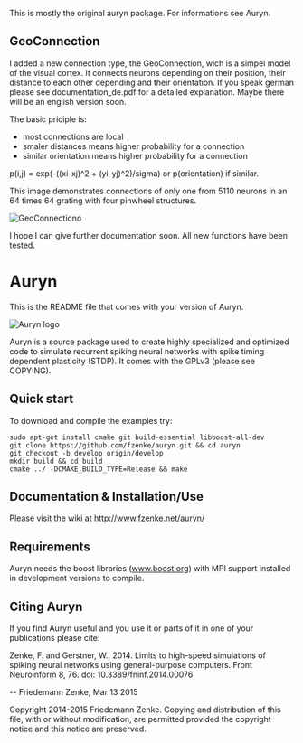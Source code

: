 This is mostly the original auryn package. For informations see Auryn.

GeoConnection
-----------
I added a new connection type, the GeoConnection, wich is a simpel model of the visual cortex. It connects neurons depending on their position, their distance to each other depending and their orientation. If you speak german please see documentation_de.pdf for a detailed explanation. Maybe there will be an english version soon. 

The basic priciple is:
- most connections are local
- smaler distances means higher probability for a connection
- similar orientation  means higher probability for a connection

p(i,j) = exp(-((xi-xj)^2 + (yi-yj)^2)/sigma) or p(orientation) if similar.

This image demonstrates connections of only one from 5110 neurons in an 64 times 64 grating with four pinwheel structures.

![GeoConnectiono](https://github.com/osfriese/auryn/GeoConnection.jpg "GeoConnectiono")

I hope I can give further documentation soon.
All new functions have been tested.

Auryn 
=====

This is the README file that comes with your version of Auryn.

![Auryn logo](http://www.fzenke.net/uploads/images/logo_trans_small.png "Auryn logo")

Auryn is a source package used to create highly specialized and optimized code
to simulate recurrent spiking neural networks with spike timing dependent
plasticity (STDP). It comes with the GPLv3 (please see COPYING).


Quick start
-----------

To download and compile the examples try:

```
sudo apt-get install cmake git build-essential libboost-all-dev
git clone https://github.com/fzenke/auryn.git && cd auryn 
git checkout -b develop origin/develop
mkdir build && cd build
cmake ../ -DCMAKE_BUILD_TYPE=Release && make
```

Documentation & Installation/Use
--------------------------------

Please visit the wiki at http://www.fzenke.net/auryn/


Requirements
------------

Auryn needs the boost libraries (www.boost.org) with MPI support installed 
in development versions to compile.


Citing Auryn
------------

If you find Auryn useful and you use it or parts of it in one of your
publications please cite:

Zenke, F. and Gerstner, W., 2014.  Limits to high-speed simulations of spiking
neural networks using general-purpose computers.  Front Neuroinform 8, 76. 
doi: 10.3389/fninf.2014.00076


-- Friedemann Zenke, Mar 13 2015





Copyright 2014-2015 Friedemann Zenke.
Copying and distribution of this file, with or without modification, are
permitted provided the copyright notice and this notice are preserved.
